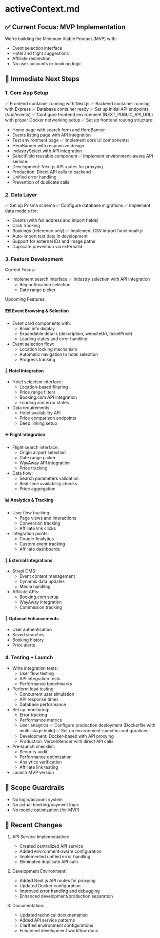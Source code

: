 # activeContext.md

## ✅ Current Focus: MVP Implementation

We're building the Minimum Viable Product (MVP) with:

- Event selection interface
- Hotel and flight suggestions
- Affiliate redirection
- No user accounts or booking logic

## 🧭 Immediate Next Steps

### 1. Core App Setup

✅ Frontend container running with Next.js
✅ Backend container running with Express
✅ Database container ready
✅ Set up initial API endpoints (/api/events)
✅ Configure frontend environment (NEXT_PUBLIC_API_URL) with proper Docker networking setup
✅ Set up frontend routing structure:
  - Home page with search form and HeroBanner
  - Events listing page with API integration
  - Test environment page
✅ Implement core UI components:
  - HeroBanner with responsive design
  - IndustrySelect with API integration
  - SelectField reusable component
✅ Implement environment-aware API service:
  - Development: Next.js API routes for proxying
  - Production: Direct API calls to backend
  - Unified error handling
  - Prevention of duplicate calls

### 2. Data Layer

✅ Set up Prisma schema
✅ Configure database migrations
✅ Implement data models for:
  - Events (with full address and import fields)
  - Click tracking
  - Bookings (reference only)
✅ Implement CSV import functionality:
  - Auto-import test data in development
  - Support for external IDs and image paths
  - Duplicate prevention via externalId

### 3. Feature Development

Current Focus:
- Implement search interface
  ✅ Industry selection with API integration
  - Region/location selection
  - Date range picker

Upcoming Features:

#### 🗺️ Event Browsing & Selection
- Event card components with:
  - Basic info display
  - Expandable details (description, websiteUrl, ticketPrice)
  - Loading states and error handling
- Event selection flow:
  - Location locking mechanism
  - Automatic navigation to hotel selection
  - Progress tracking

#### 🏨 Hotel Integration
- Hotel selection interface:
  - Location-based filtering
  - Price range filters
  - Booking.com API integration
  - Loading and error states
- Data requirements:
  - Hotel availability API
  - Price comparison endpoints
  - Deep linking setup

#### ✈️ Flight Integration
- Flight search interface:
  - Origin airport selection
  - Date range picker
  - WayAway API integration
  - Price tracking
- Data flow:
  - Search parameters validation
  - Real-time availability checks
  - Price aggregation

#### 📊 Analytics & Tracking
- User flow tracking:
  - Page views and interactions
  - Conversion tracking
  - Affiliate link clicks
- Integration points:
  - Google Analytics
  - Custom event tracking
  - Affiliate dashboards

#### 🔌 External Integrations
- Strapi CMS:
  - Event content management
  - Dynamic data updates
  - Media handling
- Affiliate APIs:
  - Booking.com setup
  - WayAway integration
  - Commission tracking

#### 🔐 Optional Enhancements
- User authentication
- Saved searches
- Booking history
- Price alerts

### 4. Testing + Launch

- Write integration tests:
  - User flow testing
  - API integration tests
  - Performance benchmarks
- Perform load testing:
  - Concurrent user simulation
  - API response times
  - Database performance
- Set up monitoring:
  - Error tracking
  - Performance metrics
  - User analytics
✅ Configure production deployment (Dockerfile with multi-stage build)
✅ Set up environment-specific configurations:
  - Development: Docker-based with API proxying
  - Production: Vercel/Render with direct API calls
- Pre-launch checklist:
  - Security audit
  - Performance optimization
  - Analytics verification
  - Affiliate link testing
- Launch MVP version

## 🧱 Scope Guardrails

- No login/account system
- No actual booking/payment logic
- No mobile optimization (for MVP)

## 🔄 Recent Changes

1. API Service Implementation:
   - Created centralized API service
   - Added environment-aware configuration
   - Implemented unified error handling
   - Eliminated duplicate API calls

2. Development Environment:
   - Added Next.js API routes for proxying
   - Updated Docker configuration
   - Improved error handling and debugging
   - Enhanced development/production separation

3. Documentation:
   - Updated technical documentation
   - Added API service patterns
   - Clarified environment configurations
   - Enhanced development workflow docs
